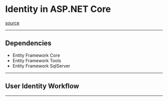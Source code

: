 # Identity in ASP.NET Core
[source](https://www.youtube.com/watch?v=sogS0DtejVA&ab_channel=FrankLiu)

--- ---

## Dependencies

- Entity Framework Core
- Entity Framework Tools
- Entity Framework SqlServer

--- ---

## User Identity Workflow 


--- ---